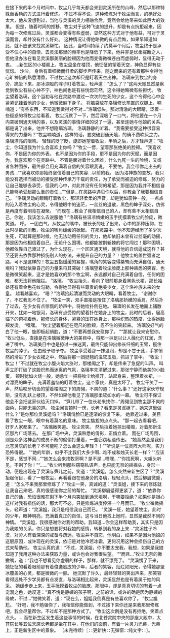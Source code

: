 在接下来的半个月时间中，牧尘几乎每天都会来到灵溪所在的山峰，然后以那种特殊而香艳的方式进行着修炼。
不过不得不说，这种修炼对于牧尘而言，的确好处太大，他从没想到过，当他与灵溪的灵力相融合后，竟然会给他带来如此巨大的效果。
但是，随着时间的推移，牧尘对于这种飞速的提升，却是有点抗拒起来，因为每一次修炼过后，灵溪都会变得有些虚弱，显然这种方式对于他有益，可对于灵溪而言，却并没有什么好处。
这种情况让得他略微的有点后悔，如果早知道如此，就不应该来找灵溪帮忙。
因此，当时间持续了约莫半个月后，牧尘终于是承受不住心中的自惭，去灵溪那里的频率也是降低了下来，他并非是优柔寡断之人，但他没办法在看见灵溪那美丽的脸颊因为他而变得微微苍白而虚弱时，显得无动于衷。
...新生区的小楼阁上，牧尘盘坐在楼顶，他怔怔的望着天空，神色显得有些恍惚。
沙沙。
身后有着细微而纤柔的脚步声传来，随之而来的还有着那种令得他心旷神怡的熟悉清香，不过牧尘这次却只是盯着天空出神。
洛璃来到牧尘的身旁，跪坐下来，那冰湖般的眸子盯着牧尘，轻声道：“怎么了？”这两天她显然是察觉到牧尘有些心神不宁，神色间也是有些恍惚茫然，这令得她略微有些担忧。
牧尘望着洛璃，这个当初与他在灵路中渡过一次次的生死的少女，这个令得他心中会紧紧记挂着他的少女，他微微躺下身子。
将脑袋放在洛璃修长笔直的双腿上，喃喃道：“有些东西，不知道我做得对不对...”洛璃低头，那对清澈的大眼睛，泛着一些疑惑的将牧尘给看着。
牧尘沉默了一下，然后深吸了一口气，将他要在一个月内突破到通天境的事，以及灵溪的事情详细的说了一遍，甚至连她与他娘的关系。
都是说了出来，他并不想隐瞒洛璃。
洛璃静静的听着。
“我需要接受这种很容易得来的力量吗？”牧尘喃喃道，这样的话，要突破到通天境，的确不费吹灰之力。
洛璃漂亮的眼睛。
轻轻的眨了眨，旋即她望着牧尘，半晌之后，方才轻声道：“牧尘，你知道我为什么会喜欢上你吗？”牧尘一愣，望着那张绝美的脸颊。
“我喜欢你，不是因为你的外表。
也不是因为你的手段，更不是因为你的天赋，而是因为，我喜欢那个在灵路中。
不管是面对着什么困难，什么九死一生的险境，又或者各种围杀，最终都会用充满着自信的笑容跟我说。
不要怕，我会带你走出去的男孩...”“我喜欢你那始终坚信着自己的笑容...以前的我。
因为洛神族的变故，我只能没有选择而被动的接受那种传承万千载的责任，为了承受而被迫的修炼，努力的让自己能够去承受，但我的心中，对此并没有任何的希望，那是因为我并不相信自己能够承受起那么重的责任...”“但是...在灵路中遇见你以后，你教会了我要相信自己。
”洛璃灵动的眼睛盯着牧尘，那轻轻柔柔的声音，却是犹如晨钟一般，一点点的沁入着牧尘的心灵，令得他眼中的迷茫，一丝丝的退散，黑色的眸子深处，仿佛是再度有着明亮在凝聚。
“而现在...教会了我相信自己的人，却有些不太相信自己，你说，我该怎么去说服他？”洛璃有些温凉娇嫩的玉手抚摸着牧尘的脸庞，微笑道。
呼。
一团白气，从牧尘的嘴中，被长长的吐了出来，心中的那种压抑，在此时尽数的消散，牧尘的嘴角缓缓的掀起。
在那灵路中，他不知道经历了多少次生死，可就算是那时候，他无法动用任何的灵力，他却依旧未曾有过丝毫的动摇，那是因为他相信着自己，无论什么困境，他都能披荆斩棘的将它闯过！那种困境，他都依靠自己渡过了，为什么现在，一个区区通天境，就将他的自信逼成这样？甚至还要去依靠那种损伤别人的办法，来提升自己的力量？！他牧尘的盖世强者之路，可不是这样的！牧尘五指缓缓的紧握，嘴角的笑容变得桀骜而充满自信，通天境吗？我就依靠自己的力量来将其突破！洛璃望着牧尘脸庞上那种熟悉的笑容，也是微微笑起来，这才是她喜欢的那个牧尘啊，永远都对自己充满着自信，任何的困难，都无法将他阻拦。
“洛璃。
”牧尘抬头，看向了眼前那身着黑色长裙，那长袖处还有着金色花纹勾勒，令得她显得有些尊贵的绝美少女，这个洛神族未来的女皇。
越看越喜欢。
“嗯？”洛璃抬起清澈而灵动的大眼睛，看着牧尘。
“谢谢你了，不过我忍不住了。
”牧尘一笑，双手直接是按住了洛璃那娇嫩的香肩，然后扑了过去，在少女有点惊慌的娇声中，将她给扑倒在地。
璀璨的长发在地面上铺散开来，犹如一地银河，洛璃有点受惊的望着扑在她身上的牧尘，此时的后者，居高临下的俯视着他，那修长的身体，紧紧的压在她身上，那种炽热的热度，让得她脸颊发烫。
“嘿嘿。
”牧尘望着那近在咫尺的脸颊，忍不住的笑起来。
洛璃没好气的白了他一眼，旋即板起俏脸，道：“不要再想我安慰你了。
”“那就让我来安慰你。
”牧尘低头，直接是在洛璃微微睁大的美目中，将那一抹足以让人融化的红润，含进了嘴中。
洛璃美目中也是掠过一抹迷离，最终只能伸出修长纤细的玉臂，揽住牧尘的脖子。
任由他予取予夺。
牧尘享受着那一抹温润，却是不甘于此，手掌悄然的滑进了少女衣裙之中，然后将那一团挺翘的温软玉脂，抓进了掌中。
“牧尘！牧尘！”不过就在牧尘小腹火焰大涨时，那楼阁之下，却是传来了急促的叫声。
叫声立即打破了这股炽热而迷离的气氛，洛璃率先清醒过来，那张宁静而绝美的小脸蛋。
顿时犹如火烧一般，她急忙一把将牧尘给推开，站起身来，整理着衣裙，一对漂亮的眸子。
充满着羞恼的盯着牧尘，这个家伙，真是太坏了。
牧尘干笑了一声，然后咬牙切齿的望着楼阁之下的周翎，不爽的道：“什么事？”还好这家伙守规矩，没有乱跃上楼顶，不然如果他看见了洛璃那柔软如水的一幕。
牧尘可不保证他会不会把这家伙给灭口掉。
“笋儿带了一位长老来找你...”周翎见到牧尘那不爽的面色，只能无辜的道。
牧尘闻言顿时一愣，长老？看来是灵溪姐了，她来这里做什么？“是你那位灵溪姐吗？”洛璃俏脸已是逐渐的恢复下来。
她靠近过来，美目看了牧尘一眼，眼中有着莫名的意味。
牧尘尴尬的点点头。
“那一起去看看吧，好歹人家都来了。
”洛璃微笑道。
牧尘苦笑。
然后拉着她掠出楼阁，对着那新生区那片广场落去。
在那广场中央，灵溪熟悉的倩影，正俏立着。
而在广场周围，则是众多洛神会的成员不断的偷偷打量着，一些窃窃私语传出。
“她竟然会是我们北苍灵院的长老？不可能吧？怎么会这么年轻？！”“听说是一位灵阵大师呢，实力恐怖得很。
”“她的年龄，似乎不比我们大多少啊...难不成和烛天长老一样？”“应该不是，感觉不同...”“她怎么会来找牧哥啊？是不是...嘿嘿...”“你找死啊，大姐头听见，不剁了你！”“......”牧尘听到那些窃窃私语声，也只能无奈的摇摇头，身形一动，便是出现在了灵溪与笋儿之前，笑道：“灵溪姐，怎么突然来新生区了？”灵溪抬起俏目，看了一眼牧尘，再看看跟在他身旁的洛璃，轻轻点头，然后柳眉微蹙，道：“怎么不来我那里修炼了？”牧尘一笑，真诚的道：“灵溪姐，接下来的修炼就让我自己来吧，真的很感谢你之前的帮忙。
”灵溪柳眉蹙得更紧了，道：“依靠你自己的话，恐怕很难在剩下半个月内突破到通天境啊，干嘛要拒绝？如果你是担心这样对我有损伤的话，那大可不必，只是修炼进度停滞一个月而已。
”牧尘微微摇头，轻声道：“灵溪姐，我只是相信我自己而已。
”灵溪一怔，她望着牧尘，此时的少年，眼神明亮，充满着真正的自信，这与当日他找上她时，显然是截然不同的神情。
“灵溪姐，我很感谢你对我的帮助，我知道...你会这样帮助我，其实只是因为我娘的关系，你只是想要将对我娘的感情，转移到我的身上来...”灵溪性子冷漠，对旁人有着深深的戒备与疏远，牧尘并不自恋，他明白，如果不是因为他娘的这层原因，或许现在的灵溪，依旧是对他冷若冰霜，更何况用这种会损伤自己的方式来帮助他。
牧尘认真的道：“不过，灵溪姐，你不要太宠我，我想，如果是我娘知道了我用这种办法来获取力量，或许也会对我很失望。
”“而且...”牧尘无奈的撇撇嘴，道：“我也不想看见你虚弱的样子，那样，就不漂亮了。
”灵溪愣了下来，她怔怔的看着眼前那有着俊逸脸庞的少年，后者的笑容，灿烂如阳光，令得她那坚冰覆盖的心灵，都是微微的一颤。
她沉默了许久，最终轻轻的笑出声来，那笑容看得远处不少学员都有点发直，与洛璃相比起来，灵溪显然也是有着属于她的风采。
她缓步走上来，玉手抚摸着牧尘的脸庞，那眼中，却是真真切切的有着一点宠溺之色，她叹道：“真不愧是静姨的孩子啊，之前的话，或许的确是因为静姨的缘故，不过...”她微笑着，道：“现在么，姐姐我倒真是有些喜欢你了。
”牧尘尴尬。
“好吧，我不勉强你了，我相信你能做到，不过接下来你还是来我那里修炼吧，我会尽量帮你，不过却不是那种方式了。
”牧尘这次倒是没有再拒绝，笑着点点头。
...而在新生区发生着这些事情的时候，在北苍灵院中央的那座大殿中，太苍院长等五位天席长老都是坐在其中，在他们的面前，有着一片灵力光幕，光幕上，正是新生区中的景象。
（未完待续）〖∷更新快∷无弹窗∷纯文字∷〗。
